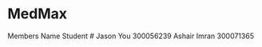 # MedMax
Members
Name                Student #
Jason You           300056239
Ashair Imran        300071365
